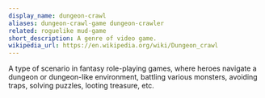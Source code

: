 ```yaml
---
display_name: dungeon-crawl
aliases: dungeon-crawl-game dungeon-crawler
related: roguelike mud-game
short_description: A genre of video game.
wikipedia_url: https://en.wikipedia.org/wiki/Dungeon_crawl
---
```

A type of scenario in fantasy role-playing games, where heroes navigate a dungeon or dungeon-like environment, battling various monsters, avoiding traps, solving puzzles, looting treasure, etc.
